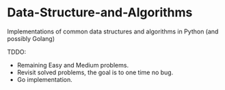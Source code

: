 # Data-Structure-and-Algorithms

Implementations of common data structures and algorithms in Python (and possibly Golang)

TDDO:

* Remaining Easy and Medium problems.
* Revisit solved problems, the goal is to one time no bug.
* Go implementation.
